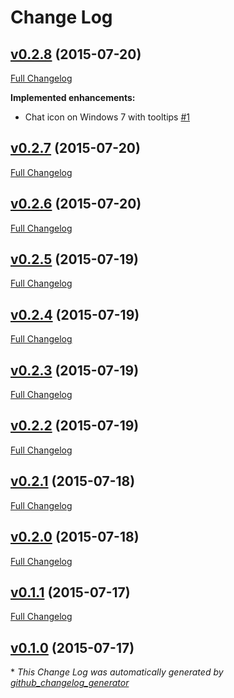# Change Log

## [v0.2.8](https://github.com/benjamindean/atom-notifier/tree/v0.2.8) (2015-07-20)

[Full Changelog](https://github.com/benjamindean/atom-notifier/compare/v0.2.8...HEAD)

**Implemented enhancements:**

- Chat icon on Windows 7 with tooltips [\#1](https://github.com/benjamindean/atom-notifier/issues/1)

## [v0.2.7](https://github.com/benjamindean/atom-notifier/tree/v0.2.7) (2015-07-20)
[Full Changelog](https://github.com/benjamindean/atom-notifier/compare/v0.2.6...v0.2.7)

## [v0.2.6](https://github.com/benjamindean/atom-notifier/tree/v0.2.6) (2015-07-20)
[Full Changelog](https://github.com/benjamindean/atom-notifier/compare/v0.2.5...v0.2.6)

## [v0.2.5](https://github.com/benjamindean/atom-notifier/tree/v0.2.5) (2015-07-19)
[Full Changelog](https://github.com/benjamindean/atom-notifier/compare/v0.2.4...v0.2.5)

## [v0.2.4](https://github.com/benjamindean/atom-notifier/tree/v0.2.4) (2015-07-19)
[Full Changelog](https://github.com/benjamindean/atom-notifier/compare/v0.2.3...v0.2.4)

## [v0.2.3](https://github.com/benjamindean/atom-notifier/tree/v0.2.3) (2015-07-19)
[Full Changelog](https://github.com/benjamindean/atom-notifier/compare/v0.2.2...v0.2.3)

## [v0.2.2](https://github.com/benjamindean/atom-notifier/tree/v0.2.2) (2015-07-19)
[Full Changelog](https://github.com/benjamindean/atom-notifier/compare/v0.2.1...v0.2.2)

## [v0.2.1](https://github.com/benjamindean/atom-notifier/tree/v0.2.1) (2015-07-18)
[Full Changelog](https://github.com/benjamindean/atom-notifier/compare/v0.2.0...v0.2.1)

## [v0.2.0](https://github.com/benjamindean/atom-notifier/tree/v0.2.0) (2015-07-18)
[Full Changelog](https://github.com/benjamindean/atom-notifier/compare/v0.1.1...v0.2.0)

## [v0.1.1](https://github.com/benjamindean/atom-notifier/tree/v0.1.1) (2015-07-17)
[Full Changelog](https://github.com/benjamindean/atom-notifier/compare/v0.1.0...v0.1.1)

## [v0.1.0](https://github.com/benjamindean/atom-notifier/tree/v0.1.0) (2015-07-17)


\* *This Change Log was automatically generated by [github_changelog_generator](https://github.com/skywinder/Github-Changelog-Generator)*
